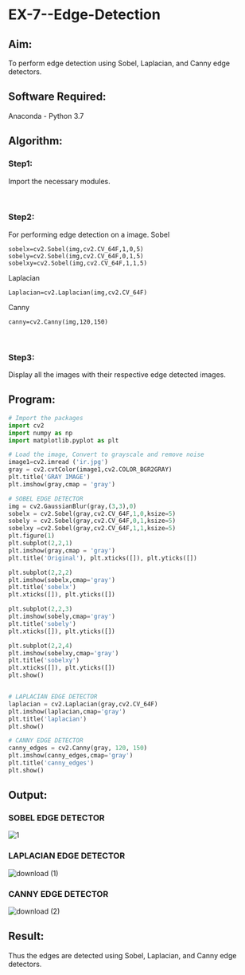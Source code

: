 # EX-7--Edge-Detection
## Aim:
To perform edge detection using Sobel, Laplacian, and Canny edge detectors.

## Software Required:
Anaconda - Python 3.7

## Algorithm:
### Step1:
Import the necessary modules.


<br>


### Step2:
For performing edge detection on a image. Sobel
~~~
sobelx=cv2.Sobel(img,cv2.CV_64F,1,0,5)
sobely=cv2.Sobel(img,cv2.CV_64F,0,1,5)
sobelxy=cv2.Sobel(img,cv2.CV_64F,1,1,5)
~~~~
Laplacian
~~~
Laplacian=cv2.Laplacian(img,cv2.CV_64F)
~~~
Canny
~~~
canny=cv2.Canny(img,120,150)
~~~
<br>

### Step3:
Display all the images with their respective edge detected images.
<br>
 
## Program:

~~~python
# Import the packages
import cv2
import numpy as np
import matplotlib.pyplot as plt

# Load the image, Convert to grayscale and remove noise
image1=cv2.imread ('ir.jpg') 
gray = cv2.cvtColor(image1,cv2.COLOR_BGR2GRAY)
plt.title('GRAY IMAGE')
plt.imshow(gray,cmap = 'gray')

# SOBEL EDGE DETECTOR
img = cv2.GaussianBlur(gray,(3,3),0)
sobelx = cv2.Sobel(gray,cv2.CV_64F,1,0,ksize=5)
sobely = cv2.Sobel(gray,cv2.CV_64F,0,1,ksize=5)
sobelxy =cv2.Sobel(gray,cv2.CV_64F,1,1,ksize=5)
plt.figure(1)
plt.subplot(2,2,1)
plt.imshow(gray,cmap = 'gray')
plt.title('Original'), plt.xticks([]), plt.yticks([])

plt.subplot(2,2,2)
plt.imshow(sobelx,cmap='gray')
plt.title('sobelx')
plt.xticks([]), plt.yticks([])

plt.subplot(2,2,3)
plt.imshow(sobely,cmap='gray')
plt.title('sobely')
plt.xticks([]), plt.yticks([])

plt.subplot(2,2,4)
plt.imshow(sobelxy,cmap='gray')
plt.title('sobelxy')
plt.xticks([]), plt.yticks([])
plt.show()


# LAPLACIAN EDGE DETECTOR
laplacian = cv2.Laplacian(gray,cv2.CV_64F)
plt.imshow(laplacian,cmap='gray')
plt.title('laplacian')
plt.show()

# CANNY EDGE DETECTOR
canny_edges = cv2.Canny(gray, 120, 150)
plt.imshow(canny_edges,cmap='gray')
plt.title('canny_edges')
plt.show()
~~~

## Output:
### SOBEL EDGE DETECTOR


![1](https://user-images.githubusercontent.com/75235759/231698786-e3d244a7-ace6-479a-b271-9f41b41f0b34.png)


### LAPLACIAN EDGE DETECTOR

![download (1)](https://user-images.githubusercontent.com/75235759/231698065-3d9dfec3-1d63-49fe-a701-bbdab9ab6b0e.png)



### CANNY EDGE DETECTOR

![download (2)](https://user-images.githubusercontent.com/75235759/231698125-24c628f2-6c4a-4236-83c7-665e0428c1a5.png)


## Result:
Thus the edges are detected using Sobel, Laplacian, and Canny edge detectors.
